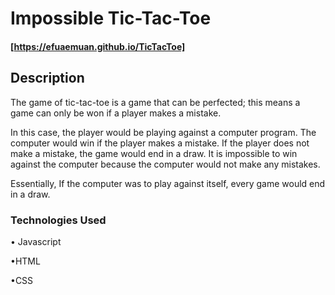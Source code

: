 # Impossible Tic-Tac-Toe
#### [https://efuaemuan.github.io/TicTacToe]

## Description
The game of tic-tac-toe is a game that can be perfected; this means a game can only be won if a player makes a mistake.

In this case, the player would be playing against a computer program. The computer would win if the player makes a mistake. If the player does not make a mistake, the game would end in a draw. It is impossible to win against the computer because the computer would not make any mistakes.

Essentially, If the computer was to play against itself, every game would end in a draw. 

### Technologies Used
• Javascript

•HTML

•CSS
